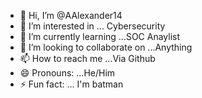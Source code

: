 - 👋 Hi, I’m @AAlexander14
- 👀 I’m interested in ... Cybersecurity
- 🌱 I’m currently learning ...SOC Anaylist 
- 💞️ I’m looking to collaborate on ...Anything
- 📫 How to reach me ...Via Github
- 😄 Pronouns: ...He/Him
- ⚡ Fun fact: ... I'm batman

<!---
AAlexander14/AAlexander14 is a ✨ special ✨ repository because its `README.md` (this file) appears on your GitHub profile.
You can click the Preview link to take a look at your changes.
--->
